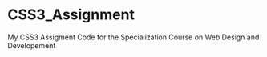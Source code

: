 # CSS3_Assignment
My CSS3 Assigment Code for the Specialization Course on Web Design and Developement
